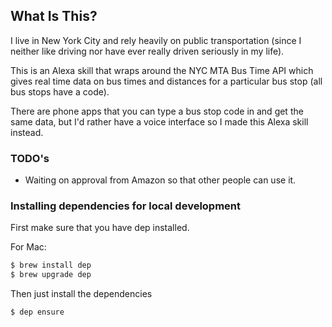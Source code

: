 ## What Is This?

I live in New York City and rely heavily on public transportation (since I neither like driving nor have ever really driven seriously in my life).

This is an Alexa skill that wraps around the NYC MTA Bus Time API which gives real time data on bus times and distances for a particular bus stop (all bus stops have a code).

There are phone apps that you can type a bus stop code in and get the same data, but I'd rather have a voice interface so I made this Alexa skill instead.

### TODO's

- Waiting on approval from Amazon so that other people can use it.

### Installing dependencies for local development

First make sure that you have dep installed.

For Mac:
```bash
$ brew install dep
$ brew upgrade dep
```

Then just install the dependencies
```bash
$ dep ensure
```

